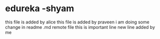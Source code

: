 # edureka -shyam
this file is added by alice 
this file is added by praveen
i am doing some change in readme .md remote file
this is important line
new line added by me
